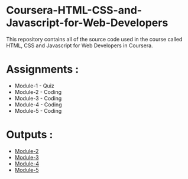 # Coursera-HTML-CSS-and-Javascript-for-Web-Developers

This repository contains all of the source code used in the course called HTML, CSS and Javascript for Web Developers in Coursera.


# Assignments :

* Module-1 - Quiz 
* Module-2 - Coding
* Module-3 - Coding
* Module-4 - Coding
* Module-5 - Coding

# Outputs :

* [Module-2](https://dipsaili2001.github.io/Coursera-HTML-CSS-and-JavaScript-for-Web-Developers/Assignments/module2-solution/index.html)
* [Module-3](https://dipsaili2001.github.io/Coursera-HTML-CSS-and-JavaScript-for-Web-Developers/Assignments/module3-solution/index.html)
* [Module-4](https://dipsaili2001.github.io/Coursera-HTML-CSS-and-JavaScript-for-Web-Developers/Assignments/module4-solution/index.html)
* [Module-5](https://dipsaili2001.github.io/Coursera-HTML-CSS-and-JavaScript-for-Web-Developers/Assignments/module5-solution/index.html)
